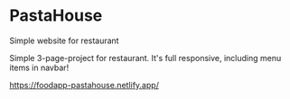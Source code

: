 # PastaHouse
Simple website for restaurant

Simple 3-page-project for restaurant.
It's full responsive, including menu items in navbar!

https://foodapp-pastahouse.netlify.app/
